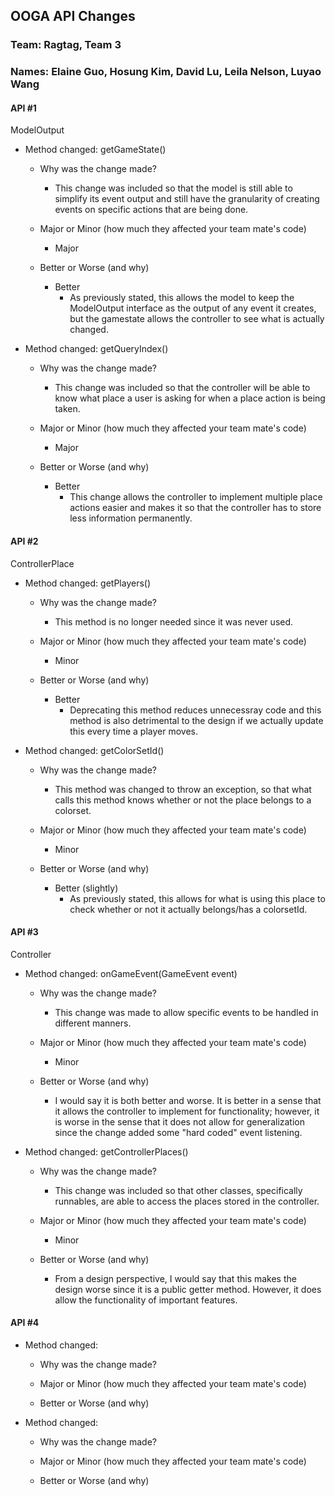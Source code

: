 ## OOGA API Changes
### Team: Ragtag, Team 3
### Names: Elaine Guo, Hosung Kim, David Lu, Leila Nelson, Luyao Wang


#### API #1
ModelOutput

* Method changed: getGameState()

    * Why was the change made?
      * This change was included so that the model is still able to simplify its event output and still have the granularity of creating events on specific actions that are being done.

    * Major or Minor (how much they affected your team mate's code)
      * Major

    * Better or Worse (and why)
      * Better
        * As previously stated, this allows the model to keep the ModelOutput interface as the output of any event it creates, but the gamestate allows the controller to see what is actually changed.


* Method changed: getQueryIndex()

    * Why was the change made?
      * This change was included so that the controller will be able to know what place a user is asking for when a place action is being taken.

    * Major or Minor (how much they affected your team mate's code)
      * Major

    * Better or Worse (and why)
      * Better
        * This change allows the controller to implement multiple place actions easier and makes it so that the controller has to store less information permanently.


#### API #2
ControllerPlace

* Method changed: getPlayers()

    * Why was the change made?
      * This method is no longer needed since it was never used.

    * Major or Minor (how much they affected your team mate's code)
      * Minor

    * Better or Worse (and why)
      * Better
        * Deprecating this method reduces unnecessray code and this method is also detrimental to the design if we actually update this every time a player moves.


* Method changed: getColorSetId()

    * Why was the change made?
      * This method was changed to throw an exception, so that what calls this method knows whether or not the place belongs to a colorset.

    * Major or Minor (how much they affected your team mate's code)
      * Minor

    * Better or Worse (and why)
      * Better (slightly)
        * As previously stated, this allows for what is using this place to check whether or not it actually belongs/has a colorsetId.


#### API #3
Controller

* Method changed: onGameEvent(GameEvent event)

    * Why was the change made?
      * This change was made to allow specific events to be handled in different manners.

    * Major or Minor (how much they affected your team mate's code)
      * Minor

    * Better or Worse (and why)
      * I would say it is both better and worse. It is better in a sense that it allows the controller to implement for functionality; however, it is worse in the sense that it does not allow for generalization since the change added some "hard coded" event listening.


* Method changed: getControllerPlaces()

    * Why was the change made?
      * This change was included so that other classes, specifically runnables, are able to access the places stored in the controller.

    * Major or Minor (how much they affected your team mate's code)
      * Minor

    * Better or Worse (and why)
      * From a design perspective, I would say that this makes the design worse since it is a public getter method. However, it does allow the functionality of important features.


#### API #4

* Method changed:

    * Why was the change made?

    * Major or Minor (how much they affected your team mate's code)

    * Better or Worse (and why)


* Method changed:

    * Why was the change made?

    * Major or Minor (how much they affected your team mate's code)

    * Better or Worse (and why)
